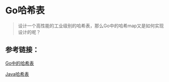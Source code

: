 # Go哈希表

> 设计一个高性能的工业级别的哈希表，那么Go中的哈希map又是如何实现设计的呢？

## 参考链接：

[Go中的哈希表](https://draveness.me/golang/docs/part2-foundation/ch03-datastructure/golang-hashmap/)

[Java哈希表](https://time.geekbang.org/column/article/64586)

